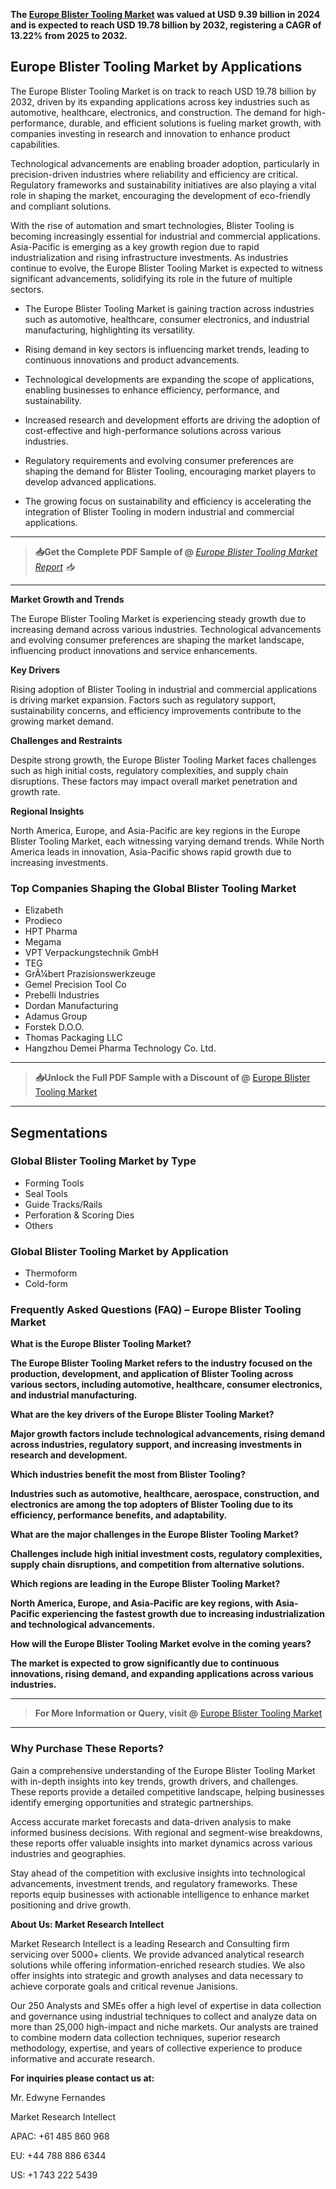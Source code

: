 <p><strong>The <a href="https://www.marketresearchintellect.com/download-sample/?rid=1035433&amp;utm_source=Pulse-April-Europe&amp;utm_medium=852">Europe Blister Tooling Market</a> was valued at USD 9.39 billion in 2024 and is expected to reach USD 19.78 billion by 2032, registering a CAGR of 13.22% from 2025 to 2032.</strong></p><h2>Europe Blister Tooling Market by Applications&nbsp;</h2><p><p>The Europe Blister Tooling Market is on track to reach USD 19.78 billion by 2032, driven by its expanding applications across key industries such as automotive, healthcare, electronics, and construction. The demand for high-performance, durable, and efficient solutions is fueling market growth, with companies investing in research and innovation to enhance product capabilities.</p><p>Technological advancements are enabling broader adoption, particularly in precision-driven industries where reliability and efficiency are critical. Regulatory frameworks and sustainability initiatives are also playing a vital role in shaping the market, encouraging the development of eco-friendly and compliant solutions.</p><p>With the rise of automation and smart technologies, Blister Tooling is becoming increasingly essential for industrial and commercial applications. Asia-Pacific is emerging as a key growth region due to rapid industrialization and rising infrastructure investments. As industries continue to evolve, the Europe Blister Tooling Market is expected to witness significant advancements, solidifying its role in the future of multiple sectors.</p></p><ul><li><p>The Europe Blister Tooling Market is gaining traction across industries such as automotive, healthcare, consumer electronics, and industrial manufacturing, highlighting its versatility.</p></li><li><p>Rising demand in key sectors is influencing market trends, leading to continuous innovations and product advancements.</p></li><li><p>Technological developments are expanding the scope of applications, enabling businesses to enhance efficiency, performance, and sustainability.</p></li><li><p>Increased research and development efforts are driving the adoption of cost-effective and high-performance solutions across various industries.</p></li><li><p>Regulatory requirements and evolving consumer preferences are shaping the demand for Blister Tooling, encouraging market players to develop advanced applications.</p></li><li><p>The growing focus on sustainability and efficiency is accelerating the integration of Blister Tooling in modern industrial and commercial applications.</p></li></ul><hr /><blockquote><p><strong><span class="font-[700]">📥Get the Complete PDF Sample of @ </span></strong><em><span class="font-[700]"><a href="https://www.marketresearchintellect.com/download-sample/?rid=1035433&amp;utm_source=Pulse-April-Europe&amp;utm_medium=852" target="_blank" data-tracking-control-name="article-ssr-frontend-pulse_little-text-block" data-tracking-will-navigate="" data-test-link="">Europe Blister Tooling Market Report</a>&nbsp;📥</span></em></p></blockquote><hr /><p class="" data-start="77" data-end="360"><strong data-start="77" data-end="105">Market Growth and Trends</strong></p><p class="" data-start="77" data-end="360">The Europe Blister Tooling Market is experiencing steady growth due to increasing demand across various industries. Technological advancements and evolving consumer preferences are shaping the market landscape, influencing product innovations and service enhancements.</p><p class="" data-start="362" data-end="606"><strong data-start="362" data-end="377">Key Drivers</strong></p><p class="" data-start="362" data-end="606">Rising adoption of Blister Tooling in industrial and commercial applications is driving market expansion. Factors such as regulatory support, sustainability concerns, and efficiency improvements contribute to the growing market demand.</p><p class="" data-start="608" data-end="849"><strong data-start="608" data-end="637">Challenges and Restraints</strong></p><p class="" data-start="608" data-end="849">Despite strong growth, the Europe Blister Tooling Market faces challenges such as high initial costs, regulatory complexities, and supply chain disruptions. These factors may impact overall market penetration and growth rate.</p><p class="" data-start="851" data-end="1095"><strong data-start="851" data-end="872">Regional Insights</strong></p><p class="" data-start="851" data-end="1095">North America, Europe, and Asia-Pacific are key regions in the Europe Blister Tooling Market, each witnessing varying demand trends. While North America leads in innovation, Asia-Pacific shows rapid growth due to increasing investments.</p><p><h3>Top Companies Shaping the Global Blister Tooling Market </h3><ul><li>Elizabeth</li><li>Prodieco</li><li>HPT Pharma</li><li>Megama</li><li>VPT Verpackungstechnik GmbH</li><li>TEG</li><li>GrÃ¼bert Prazisionswerkzeuge</li><li>Gemel Precision Tool Co</li><li>Prebelli Industries</li><li>Dordan Manufacturing</li><li>Adamus Group</li><li>Forstek D.O.O.</li><li>Thomas Packaging LLC</li><li>Hangzhou Demei Pharma Technology Co. Ltd.</li></ul></p><hr /><blockquote><p><strong>📥Unlock the Full PDF Sample with a Discount of @</strong> <a href="https://www.marketresearchintellect.com/ask-for-discount/?rid=1035433&amp;utm_source=Pulse-April-Europe&amp;utm_medium=852">Europe Blister Tooling Market</a></p></blockquote><hr /><p><h2>Segmentations</h2><h3>Global Blister Tooling Market by Type</h3><ul><li>Forming Tools</li><li>Seal Tools</li><li>Guide Tracks/Rails</li><li>Perforation & Scoring Dies</li><li>Others</li></ul><h3>Global Blister Tooling Market by Application</h3><ul><li>Thermoform</li><li>Cold-form</li></ul></p><h3><strong>Frequently Asked Questions (FAQ) &ndash; Europe Blister Tooling Market</strong></h3><p><strong>What is the Europe Blister Tooling Market?</strong></p><p><strong>The Europe Blister Tooling Market refers to the industry focused on the production, development, and application of Blister Tooling across various sectors, including automotive, healthcare, consumer electronics, and industrial manufacturing.</strong></p><p><strong>What are the key drivers of the Europe Blister Tooling Market?</strong></p><p><strong>Major growth factors include technological advancements, rising demand across industries, regulatory support, and increasing investments in research and development.</strong></p><p><strong>Which industries benefit the most from Blister Tooling?</strong></p><p><strong>Industries such as automotive, healthcare, aerospace, construction, and electronics are among the top adopters of Blister Tooling due to its efficiency, performance benefits, and adaptability.</strong></p><p><strong>What are the major challenges in the Europe Blister Tooling Market?</strong></p><p><strong>Challenges include high initial investment costs, regulatory complexities, supply chain disruptions, and competition from alternative solutions.</strong></p><p><strong>Which regions are leading in the Europe Blister Tooling Market?</strong></p><p><strong>North America, Europe, and Asia-Pacific are key regions, with Asia-Pacific experiencing the fastest growth due to increasing industrialization and technological advancements.</strong></p><p><strong>How will the Europe Blister Tooling Market evolve in the coming years?</strong></p><p><strong>The market is expected to grow significantly due to continuous innovations, rising demand, and expanding applications across various industries.</strong></p><hr /><blockquote><p><span class="font-[700]"><strong>For More Information or Query, visit&nbsp;@</strong>&nbsp;</span><span class="font-[700]"><a href="https://www.marketresearchintellect.com/product/blister-tooling-market/?utm_source=Linkedin&utm_medium=852" target="_blank" data-tracking-control-name="article-ssr-frontend-pulse_little-text-block" data-tracking-will-navigate="" data-test-link="">Europe Blister Tooling Market</a></span></p></blockquote><hr /><h3><strong data-start="0" data-end="31">Why Purchase These Reports?</strong></h3><p class="" data-start="35" data-end="297">Gain a comprehensive understanding of the Europe Blister Tooling Market with in-depth insights into key trends, growth drivers, and challenges. These reports provide a detailed competitive landscape, helping businesses identify emerging opportunities and strategic partnerships.</p><p class="" data-start="299" data-end="540">Access accurate market forecasts and data-driven analysis to make informed business decisions. With regional and segment-wise breakdowns, these reports offer valuable insights into market dynamics across various industries and geographies.</p><p class="" data-start="542" data-end="784">Stay ahead of the competition with exclusive insights into technological advancements, investment trends, and regulatory frameworks. These reports equip businesses with actionable intelligence to enhance market positioning and drive growth.</p><p><strong><span class="font-[700]">About Us: Market Research Intellect</span></strong></p><p><span class="">Market Research Intellect is a leading Research and Consulting firm servicing over 5000+ clients. We provide advanced analytical research solutions while offering information-enriched research studies.&nbsp;</span>We also offer insights into strategic and growth analyses and data necessary to achieve corporate goals and critical revenue Janisions.</p><p><span class="">Our 250 Analysts and SMEs offer a high level of expertise in data collection and governance using industrial techniques to collect and analyze data on more than 25,000 high-impact and niche markets. Our analysts are trained to combine modern data collection techniques, superior research methodology, expertise, and years of collective experience to produce informative and accurate research.</span></p><p><strong>For inquiries please contact us at:</strong></p><p>Mr. Edwyne Fernandes</p><p>Market Research Intellect</p><p>APAC: +61 485 860 968</p><p>EU: +44 788 886 6344</p><p>US: +1 743 222 5439</p>